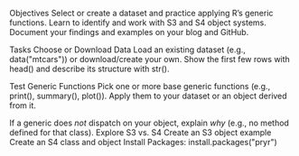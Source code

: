 Objectives
Select or create a dataset and practice applying R’s generic functions.
Learn to identify and work with S3 and S4 object systems.
Document your findings and examples on your blog and GitHub.

Tasks
Choose or Download Data
Load an existing dataset (e.g., data("mtcars")) or download/create your own.
Show the first few rows with head() and describe its structure with str().

Test Generic Functions
Pick one or more base generic functions (e.g., print(), summary(), plot()).
Apply them to your dataset or an object derived from it.

If a generic does *not* dispatch on your object, explain *why* (e.g., no method defined for that class).
Explore S3 vs. S4
Create an S3 object example
Create an S4 class and object
Install Packages: install.packages("pryr")
